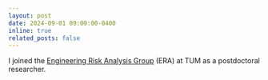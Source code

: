 ```yaml
---
layout: post
date: 2024-09-01 09:00:00-0400
inline: true
related_posts: false
---
```


I joined the [Engineering Risk Analysis Group](https://www.cee.ed.tum.de/era/era-group/) (ERA) at TUM as a postdoctoral researcher.
